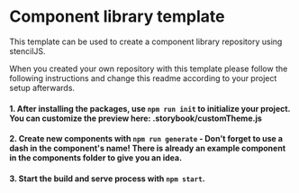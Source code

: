 # Component library template
This template can be used to create a component library repository using stencilJS.

When you created your own repository with this template please follow the following instructions and change this readme according to your project setup afterwards.

#### 1. After installing the packages, use `npm run init` to initialize your project. You can customize the preview here: .storybook/customTheme.js
#### 2. Create new components with `npm run generate` - Don't forget to use a dash in the component's name! There is already an example component in the components folder to give you an idea.
#### 3. Start the build and serve process with `npm start`.
